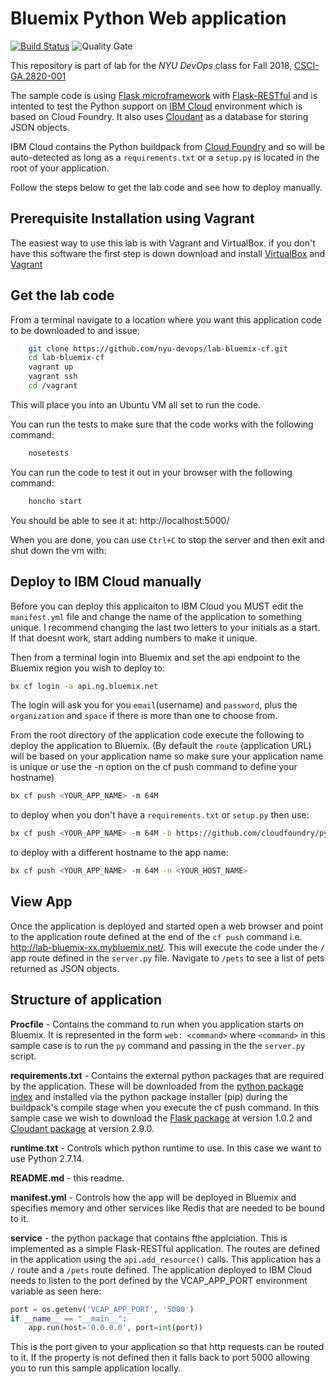 # Bluemix Python Web application

[![Build Status](https://travis-ci.org/rofrano/lab-bluemix-cf.svg?branch=master)](https://travis-ci.org/rofrano/lab-bluemix-cf)
![Quality Gate](https://sonarcloud.io/api/project_badges/measure?project=rofrano_lab-bluemix-cf&metric=alert_status)

This repository is part of lab for the *NYU DevOps* class for Fall 2018, [CSCI-GA.2820-​001 ](http://cs.nyu.edu/courses/spring17/CSCI-GA.3033-013/)

The sample code is using [Flask microframework](http://flask.pocoo.org/) with [Flask-RESTful](https://flask-restful.readthedocs.io/en/0.3.6/quickstart.html) and is intented to test the Python support on [IBM Cloud](https://bluemix.net/) environment which is based on Cloud Foundry. It also uses [Cloudant](https://www.ibm.com/cloud/cloudant) as a database for storing JSON objects.

IBM Cloud contains the Python buildpack from [Cloud Foundry](https://github.com/cloudfoundry/python-buildpack) and so will be auto-detected as long as a `requirements.txt` or a `setup.py` is located in the root of your application.

Follow the steps below to get the lab code and see how to deploy manually.

## Prerequisite Installation using Vagrant
The easiest way to use this lab is with Vagrant and VirtualBox. if you don't have this software the first step is down download and install [VirtualBox](https://www.virtualbox.org/) and [Vagrant](https://www.vagrantup.com/)

## Get the lab code
From a terminal navigate to a location where you want this application code to be downloaded to and issue:

```bash
    git clone https://github.com/nyu-devops/lab-bluemix-cf.git
    cd lab-bluemix-cf
    vagrant up
    vagrant ssh
    cd /vagrant
```

This will place you into an Ubuntu VM all set to run the code.

You can run the tests to make sure that the code works with the following command:

```bash
    nosetests
```

You can run the code to test it out in your browser with the following command:

```bash
    honcho start
```

You should be able to see it at: http://localhost:5000/

When you are done, you can use `Ctrl+C` to stop the server and then exit and shut down the vm with:

## Deploy to IBM Cloud manually
Before you can deploy this applicaiton to IBM Cloud you MUST edit the `manifest.yml` file and change the name of the application to something unique. I recommend changing the last two letters to your initials as a start. If that doesnt work, start adding numbers to make it unique.

Then from a terminal login into Bluemix and set the api endpoint to the Bluemix region you wish to deploy to:

```bash
bx cf login -a api.ng.bluemix.net
```

The login will ask you for you `email`(username) and `password`, plus the `organization` and `space` if there is more than one to choose from.

From the root directory of the application code execute the following to deploy the application to Bluemix. (By default the `route` (application URL) will be based on your application name so make sure your application name is unique or use the -n option on the cf push command to define your hostname)

```bash
bx cf push <YOUR_APP_NAME> -m 64M
```

to deploy when you don't have a `requirements.txt` or `setup.py` then use:

```bash
bx cf push <YOUR_APP_NAME> -m 64M -b https://github.com/cloudfoundry/python-buildpack
```

to deploy with a different hostname to the app name:

```bash
bx cf push <YOUR_APP_NAME> -m 64M -n <YOUR_HOST_NAME>
```

## View App
Once the application is deployed and started open a web browser and point to the application route defined at the end of the `cf push` command i.e. http://lab-bluemix-xx.mybluemix.net/. This will execute the code under the `/` app route defined in the `server.py` file. Navigate to `/pets` to see a list of pets returned as JSON objects.

## Structure of application
**Procfile** - Contains the command to run when you application starts on Bluemix. It is represented in the form `web: <command>` where `<command>` in this sample case is to run the `py` command and passing in the the `server.py` script.

**requirements.txt** - Contains the external python packages that are required by the application. These will be downloaded from the [python package index](https://pypi.python.org/pypi/) and installed via the python package installer (pip) during the buildpack's compile stage when you execute the cf push command. In this sample case we wish to download the [Flask package](https://pypi.python.org/pypi/Flask) at version 1.0.2 and [Cloudant package](https://pypi.python.org/pypi/Cloudant) at version 2.9.0.

**runtime.txt** - Controls which python runtime to use. In this case we want to use Python 2.7.14.

**README.md** - this readme.

**manifest.yml** - Controls how the app will be deployed in Bluemix and specifies memory and other services like Redis that are needed to be bound to it.

**service** - the python package that contains fthe applciation. This is implemented as a simple Flask-RESTful application. The routes are defined in the application using the `api.add_resource()` calls. This application has a `/` route and a `/pets` route defined. The application deployed to IBM Cloud needs to listen to the port defined by the VCAP_APP_PORT environment variable as seen here:
```python
port = os.getenv('VCAP_APP_PORT', '5000')
if __name__ == "__main__":
    app.run(host='0.0.0.0', port=int(port))
```

This is the port given to your application so that http requests can be routed to it. If the property is not defined then it falls back to port 5000 allowing you to run this sample application locally.
